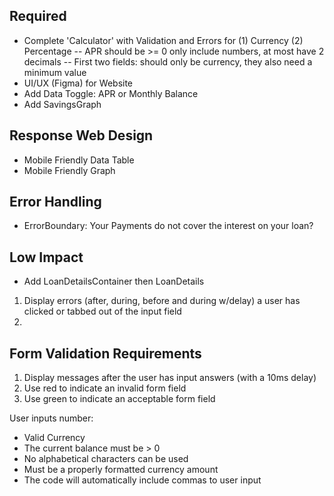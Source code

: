 ## Required
- Complete 'Calculator' with Validation and Errors for (1) Currency (2) Percentage
-- APR should be >= 0 only include numbers, at most have 2 decimals
-- First two fields: should only be currency, they also need a minimum value
- UI/UX (Figma) for Website
- Add Data Toggle: APR or Monthly Balance
- Add SavingsGraph

## Response Web Design
- Mobile Friendly Data Table
- Mobile Friendly Graph

## Error Handling
- ErrorBoundary: Your Payments do not cover the interest on your loan?

## Low Impact
- Add LoanDetailsContainer then LoanDetails

1) Display errors (after, during, before and during w/delay) a user has clicked or tabbed out of the input field
2) 


## Form Validation Requirements
1) Display messages after the user has input answers (with a 10ms delay)
2) Use red to indicate an invalid form field
3) Use green to indicate an acceptable form field

User inputs number:
- Valid Currency
- The current balance must be > 0
- No alphabetical characters can be used
- Must be a properly formatted currency amount
- The code will automatically include commas to user input